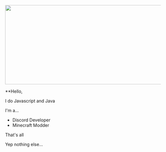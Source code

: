 <img src="https://user-images.githubusercontent.com/82066539/167263743-d3b646df-b221-456c-a329-26a5d15d8250.png" width="600" height="256.8">

**Hello,

I do Javascript and Java

I'm a...
- Discord Developer
- Minecraft Modder

That's all

Yep nothing else...
